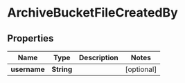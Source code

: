 

# ArchiveBucketFileCreatedBy


## Properties

| Name | Type | Description | Notes |
|------------ | ------------- | ------------- | -------------|
|**username** | **String** |  |  [optional] |



